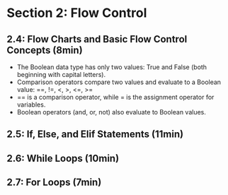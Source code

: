 # Section 2: Flow Control
## 2.4: Flow Charts and Basic Flow Control Concepts (8min)
- The Boolean data type has only two values: True and False (both beginning with capital letters).
- Comparison operators compare two values and evaluate to a Boolean value: ==, !=, <, >, <=, >=
- == is a comparison operator, while = is the assignment operator for variables.
- Boolean operators (and, or, not) also evaluate to Boolean values.
## 2.5: If, Else, and Elif Statements (11min)
## 2.6: While Loops (10min)
## 2.7: For Loops (7min)
